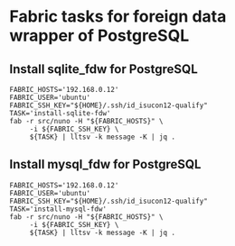 # Fabric tasks for foreign data wrapper of PostgreSQL

## Install sqlite_fdw for PostgreSQL
```
FABRIC_HOSTS='192.168.0.12'
FABRIC_USER='ubuntu'
FABRIC_SSH_KEY="${HOME}/.ssh/id_isucon12-qualify"
TASK='install-sqlite-fdw'
fab -r src/nuno -H "${FABRIC_HOSTS}" \
     -i ${FABRIC_SSH_KEY} \
     ${TASK} | lltsv -k message -K | jq .
```

## Install mysql_fdw for PostgreSQL
```
FABRIC_HOSTS='192.168.0.12'
FABRIC_USER='ubuntu'
FABRIC_SSH_KEY="${HOME}/.ssh/id_isucon12-qualify"
TASK='install-mysql-fdw'
fab -r src/nuno -H "${FABRIC_HOSTS}" \
     -i ${FABRIC_SSH_KEY} \
     ${TASK} | lltsv -k message -K | jq .
```
